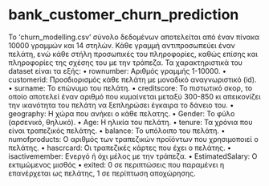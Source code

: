 # bank_customer_churn_prediction
Το ‘churn_modelling.csv’ σύνολο δεδομένων αποτελείται από έναν πίνακα 10000 γραμμών και 14 στηλών. Κάθε γραμμή αντιπροσωπεύει έναν πελάτη, ενώ κάθε στήλη προσωπικές του πληροφορίες, καθώς επίσης και πληροφορίες της σχέσης του με την τράπεζα. Τα χαρακτηριστικά του dataset είναι τα εξής:
•	rownumber: Αριθμός γραμμής 1-10000.
•	customerid: Προσδιορισμός κάθε πελάτη με μοναδικό αναγνωριστικό (id).
•	surname: To επώνυμο του πελάτη.
•	creditscore: Το πιστωτικό σκορ, το οποίο αποτελεί έναν αριθμό που κυμαίνεται μεταξύ 300-850 κι απεικονίζει την ικανότητα του πελάτη να ξεπληρώσει έγκαιρα το δάνειο του.
•	geography: Η χώρα που ανήκει ο κάθε πελατης.
•	Gender: Το φύλο (αρσενικό, θηλυκό).
•	Age: Η ηλικία του πελάτη.
•	tenure: Τα χρόνια που είναι τραπεζικός πελάτης.
•	balance: Το υπόλοιπο του πελάτη.
•	numofproducts: O αριθμός των τραπεζικών πρoϊόντων που χρησιμοποιεί ο πελάτης.
•	hascrcard: Οι τραπεζικές κάρτες που έχει ο πελάτης.
•	isactivemember: Ενεργό ή όχι μέλος με την τράπεζα.
•	EstimatedSalary: Ο εκτιμώμενος μισθός
•	exited: 0 σε περιπτώσεις που παραμένει η επανέρχεται ως πελάτης, 1 σε περίπτωση αποχώρησης.
